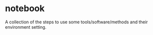 # notebook
A collection of the steps to use some tools/software/methods and their environment setting.
